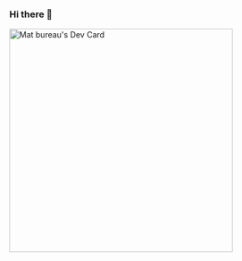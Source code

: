 ### Hi there 👋

<a href="https://app.daily.dev/Matbureau"><img src="https://api.daily.dev/devcards/3135c2526cd245d39161acbeb3d47b91.png?r=vf5" width="400" alt="Mat bureau's Dev Card"/></a>
<!--
**MatBureau/MatBureau** is a ✨ _special_ ✨ repository because its `README.md` (this file) appears on your GitHub profile.

Here are some ideas to get you started:

- 🔭 I’m currently working on ...
- 🌱 I’m currently learning ...
- 👯 I’m looking to collaborate on ...
- 🤔 I’m looking for help with ...
- 💬 Ask me about ...
- 📫 How to reach me: ...
- 😄 Pronouns: ...
- ⚡ Fun fact: ...
-->
